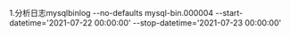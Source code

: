 1.分析日志mysqlbinlog --no-defaults mysql-bin.000004 --start-datetime='2021-07-22 00:00:00'  --stop-datetime='2021-07-23 00:00:00'